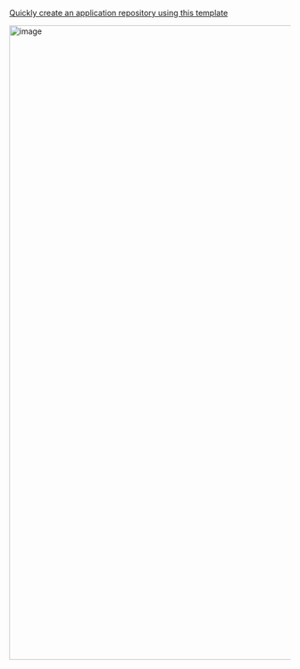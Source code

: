 [Quickly create an application repository using this template](https://github.com/new?template_name=app-template&template_owner=TryGlueOps)









<img width="1138" alt="image" src="https://github.com/TryGlueOps/app-template/assets/6570292/e2af0407-8630-4a8c-bcc1-a785a3892a9c">
